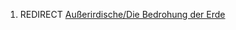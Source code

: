 1.  REDIRECT [Außerirdische/Die Bedrohung der
    Erde](Außerirdische/Die_Bedrohung_der_Erde "wikilink")